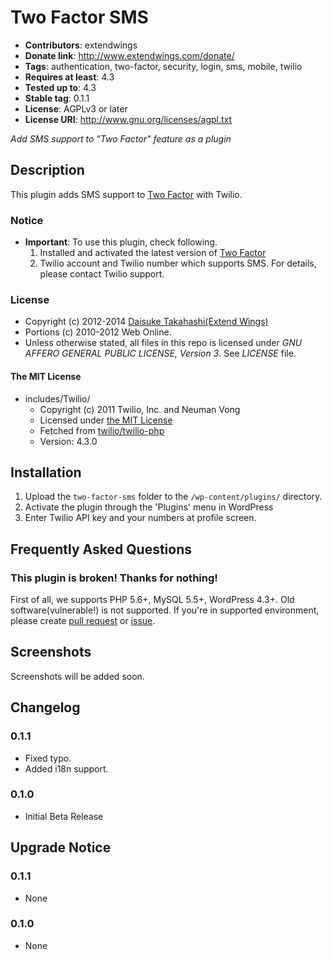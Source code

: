 # Two Factor SMS
* **Contributors**: extendwings
* **Donate link**: http://www.extendwings.com/donate/
* **Tags**: authentication, two-factor, security, login, sms, mobile, twilio
* **Requires at least**: 4.3
* **Tested up to**: 4.3
* **Stable tag**: 0.1.1
* **License**: AGPLv3 or later
* **License URI**: http://www.gnu.org/licenses/agpl.txt

*Add SMS support to "Two Factor" feature as a plugin*

## Description

This plugin adds SMS support to [Two Factor](https://wordpress.org/plugins/two-factor/) with Twilio.

### Notice
* **Important**: To use this plugin, check following.
	1. Installed and activated the latest version of [Two Factor](https://wordpress.org/plugins/two-factor/)
	2. Twilio account and Twilio number which supports SMS. For details, please contact Twilio support.

### License
* Copyright (c) 2012-2014 [Daisuke Takahashi(Extend Wings)](http://www.extendwings.com/)
* Portions (c) 2010-2012 Web Online.
* Unless otherwise stated, all files in this repo is licensed under *GNU AFFERO GENERAL PUBLIC LICENSE, Version 3*. See *LICENSE* file.

#### The MIT License
* includes/Twilio/
	* Copyright (c) 2011 Twilio, Inc. and Neuman Vong
	* Licensed under [the MIT License](https://raw.githubusercontent.com/twilio/twilio-php/9b83e2f1c480e3fb4e05a833b325c5afa43520fb/LICENSE)
	* Fetched from [twilio/twilio-php](https://github.com/twilio/twilio-php/)
	* Version: 4.3.0

## Installation

1. Upload the `two-factor-sms` folder to the `/wp-content/plugins/` directory.
2. Activate the plugin through the 'Plugins' menu in WordPress
3. Enter Twilio API key and your numbers at profile screen.

## Frequently Asked Questions

### This plugin is broken! Thanks for nothing!
First of all, we supports PHP 5.6+, MySQL 5.5+, WordPress 4.3+. Old software(vulnerable!) is not supported.
If you're in supported environment, please create [pull request](https://github.com/shield-9/two-factor-sms/compare/) or [issue](https://github.com/shield-9/two-factor-sms/issues/new).

## Screenshots

Screenshots will be added soon.

## Changelog

### 0.1.1
* Fixed typo.
* Added i18n support.

### 0.1.0
* Initial Beta Release

## Upgrade Notice

### 0.1.1
* None

### 0.1.0
* None
